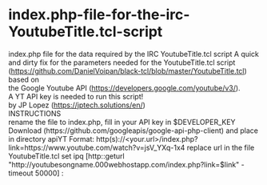 # index.php-file-for-the-irc-YoutubeTitle.tcl-script
index.php file for the data required by the IRC YoutubeTitle.tcl script
                         A quick and dirty fix for the parameters needed for the YoutubeTitle.tcl script            
                        (https://github.com/DanielVoipan/black-tcl/blob/master/YoutubeTitle.tcl) based on          
                         the Google Youtube API (https://developers.google.com/youtube/v3/).                      
                                       A YT API key is needed to run this script!                                
                                       by JP Lopez (https://jptech.solutions/en/)                               
                                                      INSTRUCTIONS                                             
                               rename the file to index.php, fill in your API key in $DEVELOPER_KEY           
          Download (https://github.com/googleapis/google-api-php-client) and place in directory apiYT        
            Format: http(s)://<your.url>/index.php?link=https://www.youtube.com/watch?v=jsV_YXq-1x4          
                                 replace url in the file YoutubeTitle.tcl                                      
  set ipq [http::geturl "http://youtubesongname.000webhostapp.com/index.php?link=$link" -timeout 50000] : 

